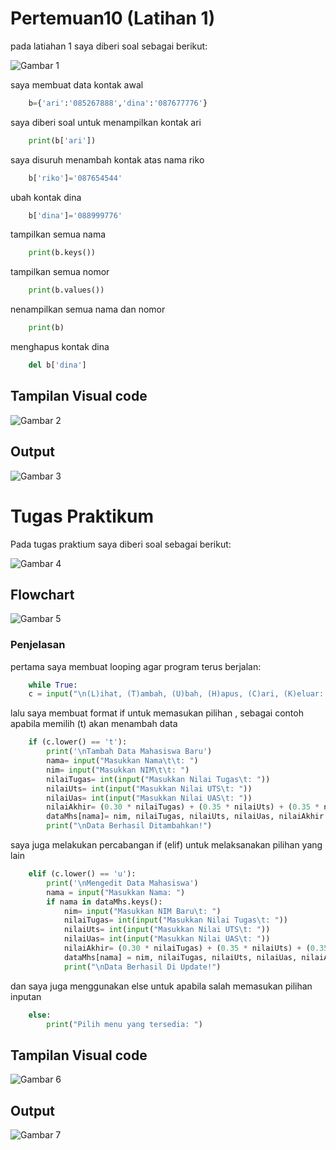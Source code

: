 # Pertemuan10 (Latihan 1)

pada latiahan 1 saya diberi soal sebagai berikut: 

![Gambar 1](gambar/Latihan1.png)

saya membuat data kontak awal
````py
    b={'ari':'085267888','dina':'087677776'}
````

saya diberi soal untuk menampilkan kontak ari
````py
    print(b['ari'])
````

saya disuruh menambah kontak atas nama riko
````py
    b['riko']='087654544'
````

ubah kontak dina
````py
    b['dina']='088999776'
````

tampilkan semua nama
````py
    print(b.keys())
````

tampilkan semua nomor
````py
    print(b.values())
````

nenampilkan semua nama dan nomor
````py
    print(b)
````

menghapus kontak dina
````py
    del b['dina']
````

## Tampilan Visual code 

![Gambar 2](gambar/TampilanLatihan1.png)

## Output

![Gambar 3](gambar/OutputLatihan1.png)

# Tugas Praktikum 

Pada tugas praktium saya diberi soal sebagai berikut:

![Gambar 4](gambar/TugasPraktikum.png)

## Flowchart 

![Gambar 5](gambar/flowchart.png)

### Penjelasan 

pertama saya membuat looping agar program terus berjalan:
````py
    while True:
    c = input("\n(L)ihat, (T)ambah, (U)bah, (H)apus, (C)ari, (K)eluar: ")                                
````

lalu saya membuat format if untuk memasukan pilihan , sebagai contoh apabila memilih (t) akan menambah data
````py
    if (c.lower() == 't'):                                               
        print('\nTambah Data Mahasiswa Baru')
        nama= input("Masukkan Nama\t\t: ")                                        
        nim= input("Masukkan NIM\t\t: ")                                         
        nilaiTugas= int(input("Masukkan Nilai Tugas\t: "))                              
        nilaiUts= int(input("Masukkan Nilai UTS\t: "))                                   
        nilaiUas= int(input("Masukkan Nilai UAS\t: "))                                    
        nilaiAkhir= (0.30 * nilaiTugas) + (0.35 * nilaiUts) + (0.35 * nilaiUas)              
        dataMhs[nama]= nim, nilaiTugas, nilaiUts, nilaiUas, nilaiAkhir                         
        print("\nData Berhasil Ditambahkan!")
````

saya juga melakukan percabangan if (elif) untuk melaksanakan pilihan yang lain
````py
    elif (c.lower() == 'u'):                                                                    
        print('\nMengedit Data Mahasiswa')
        nama = input("Masukkan Nama: ")                                                         
        if nama in dataMhs.keys():                              
            nim= input("Masukkan NIM Baru\t: ")                              
            nilaiTugas= int(input("Masukkan Nilai Tugas\t: "))                           
            nilaiUts= int(input("Masukkan Nilai UTS\t: "))                           
            nilaiUas= int(input("Masukkan Nilai UAS\t: "))                           
            nilaiAkhir= (0.30 * nilaiTugas) + (0.35 * nilaiUts) + (0.35 * nilaiUas)          
            dataMhs[nama] = nim, nilaiTugas, nilaiUts, nilaiUas, nilaiAkhir                      
            print("\nData Berhasil Di Update!")
````

dan saya juga menggunakan else untuk apabila salah memasukan pilihan inputan
````py
    else:
        print("Pilih menu yang tersedia: ")                                                    
````

## Tampilan Visual code 

![Gambar 6](gambar/TampilanProgram1.png)

## Output

![Gambar 7](gambar/Output1.png)
